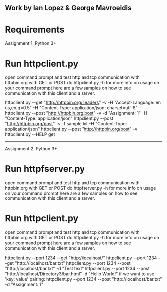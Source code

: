Work by Ian Lopez & George Mavroeidis 
----------------------------------------------------------
# Requirements
Assignment 1. Python 3+
# Run httpclient.py
open command prompt and test http and tcp communication
with httpbin.org with GET or POST
do httpclient.py -h for more info on usage on your command prompt
here are a few samples on how to see communication with this client
and a server.

httpclient.py --get "http://httpbin.org/headers" -v -H "Accept-Language: en us,en;q=0.5" -H "Content-Type: application/json; charset=utf-8"
    httpclient.py --post "http://httpbin.org/post" -v -d "Assignment: 1" -H "Content-Type: application/json"
    httpclient.py --post "http://httpbin.org/post" -v -f sample.txt -H "Content-Type: application/json"
    httpclient.py --post "http://httpbin.org/post" -v
    httpclient.py --HELP get

----------------------------------------------------------

Assignment 2. Python 3+

# Run httpfserver.py
open command prompt and test http and tcp communication
with httpbin.org with GET or POST
do httpfserver.py -h for more info on usage on your command prompt
here are a few samples on how to see communication with this client
and a server.

# Run httpclient.py
open command prompt and test http and tcp communication
with httpbin.org with GET or POST
do httpclient.py -h for more info on usage on your command prompt
here are a few samples on how to see communication with this client
and a server.

httpclient.py --port 1234 --get "http://localhost/"
httpclient.py --port 1234 --get "http://localhost/bar.txt"
httpclient.py --port 1234 --post "http://localhost/bar.txt" -d "Test text"
httpclient.py --port 1234 --post "http://localhost/Directory3/bar.html" -d "<h>Hello World!</h>"
if we want to use 'key: value' pairing:
        httpclient.py --port 1234 --post "http://localhost/bar.txt" -d "Assignment: 1"
